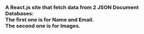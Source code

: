 <h3>A React.js site that fetch data from 2 JSON Document Databases:<br>
The first one is for Name and Email.<br>
The second one is for Images.</h3>
